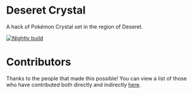 # Deseret Crystal

A hack of Pokémon Crystal set in the region of Deseret.

[![Nightly build](https://github.com/hyperdriveguy/deseret-crystal/actions/workflows/main.yml/badge.svg?branch=master&event=push)](https://github.com/hyperdriveguy/deseret-crystal/actions/workflows/main.yml)

# Contributors

Thanks to the people that made this possible!
You can view a list of those who have contributed
both directly and indirectly [here](https://github.com/hyperdriveguy/deseret-crystal/graphs/contributors).
